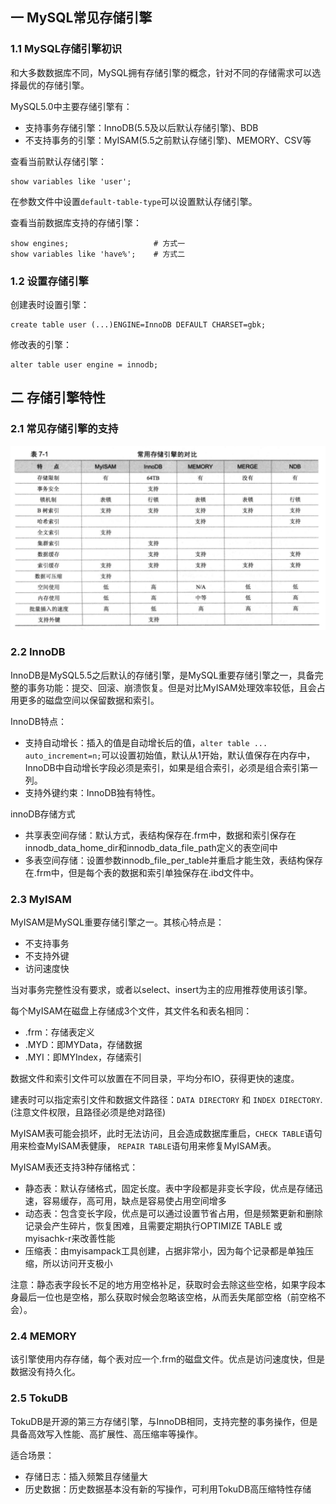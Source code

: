 ## 一 MySQL常见存储引擎

### 1.1 MySQL存储引擎初识

和大多数数据库不同，MySQL拥有存储引擎的概念，针对不同的存储需求可以选择最优的存储引擎。  

MySQL5.0中主要存储引擎有：
- 支持事务存储引擎：InnoDB(5.5及以后默认存储引擎)、BDB
- 不支持事务的引擎：MyISAM(5.5之前默认存储引擎)、MEMORY、CSV等

查看当前默认存储引擎：
```
show variables like 'user';
```
在参数文件中设置`default-table-type`可以设置默认存储引擎。  

查看当前数据库支持的存储引擎：
```
show engines;                   # 方式一
show variables like 'have%';    # 方式二
```

### 1.2 设置存储引擎

创建表时设置引擎：
```
create table user (...)ENGINE=InnoDB DEFAULT CHARSET=gbk;
```

修改表的引擎：
```
alter table user engine = innodb;
```


## 二 存储引擎特性

### 2.1 常见存储引擎的支持

![](/images/sql/engine.png)  

### 2.2 InnoDB

InnoDB是MySQL5.5之后默认的存储引擎，是MySQL重要存储引擎之一，具备完整的事务功能：提交、回滚、崩溃恢复。但是对比MyISAM处理效率较低，且会占用更多的磁盘空间以保留数据和索引。  

InnoDB特点：
- 支持自动增长：插入的值是自动增长后的值，`alter table ... auto_increment=n;`可以设置初始值，默认从1开始，默认值保存在内存中，InnoDB中自动增长字段必须是索引，如果是组合索引，必须是组合索引第一列。
- 支持外键约束：InnoDB独有特性。

innoDB存储方式
- 共享表空间存储：默认方式，表结构保存在.frm中，数据和索引保存在innodb_data_home_dir和innodb_data_file_path定义的表空间中
- 多表空间存储：设置参数innodb_file_per_table并重启才能生效，表结构保存在.frm中，但是每个表的数据和索引单独保存在.ibd文件中。

### 2.3 MyISAM

MyISAM是MySQL重要存储引擎之一。其核心特点是：
- 不支持事务
- 不支持外键
- 访问速度快

当对事务完整性没有要求，或者以select、insert为主的应用推荐使用该引擎。  

每个MyISAM在磁盘上存储成3个文件，其文件名和表名相同：
- .frm：存储表定义
- .MYD：即MYData，存储数据
- .MYI：即MYIndex，存储索引

数据文件和索引文件可以放置在不同目录，平均分布IO，获得更快的速度。  

建表时可以指定索引文件和数据文件路径：` DATA DIRECTORY ` 和 ` INDEX DIRECTORY `.(注意文件权限，且路径必须是绝对路径)  

MyISAM表可能会损坏，此时无法访问，且会造成数据库重启，`CHECK TABLE`语句用来检查MyISAM表健康，  `REPAIR TABLE`语句用来修复MyISAM表。  

MyISAM表还支持3种存储格式：
- 静态表：默认存储格式，固定长度。表中字段都是非变长字段，优点是存储迅速，容易缓存，高可用，缺点是容易使占用空间增多
- 动态表：包含变长字段，优点是可以通过设置节省占用，但是频繁更新和删除记录会产生碎片，恢复困难，且需要定期执行OPTIMIZE TABLE 或 myisachk-r来改善性能
- 压缩表：由myisampack工具创建，占据非常小，因为每个记录都是单独压缩，所以访问开支极小

注意：静态表字段长不足的地方用空格补足，获取时会去除这些空格，如果字段本身最后一位也是空格，那么获取时候会忽略该空格，从而丢失尾部空格（前空格不会）。  

### 2.4 MEMORY

该引擎使用内存存储，每个表对应一个.frm的磁盘文件。优点是访问速度快，但是数据没有持久化。


### 2.5 TokuDB

TokuDB是开源的第三方存储引擎，与InnoDB相同，支持完整的事务操作，但是具备高效写入性能、高扩展性、高压缩率等操作。  

适合场景：
- 存储日志：插入频繁且存储量大
- 历史数据：历史数据基本没有新的写操作，可利用TokuDB高压缩特性存储